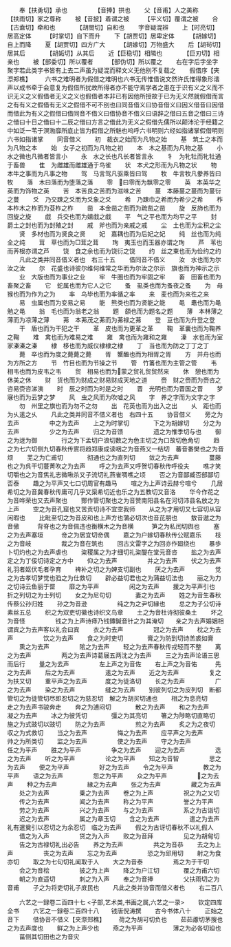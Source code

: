 <!-- { "loadSidebar": true } -->
　　奉【扶勇切】承也　　　　　【音捧】拱也
　　父【音甫】人之美称　　　【扶雨切】家之尊称
　　被【音披】着谓之被　　　【平义切】覆谓之被
　　合【古盍切】牵和也　　　　【胡閤切】自和也
　　字音疑混辨
　　上【时亮切】居高定体　　　【时掌切】自下而升
　　下【胡贾切】居卑定体　　　【胡嫁切】自上而降
　　夏【胡贾切】四方广大　　　【胡嫁切】万物盛大
　　后【胡茍切】居其后　　　　【胡姤切】从其后
　　近【巨稳切】相隣也　　　　【巨刃切】相亲也
　　被【部委切】所以覆者　　　【部伪切】所以覆之
　　右在字后字坐字聚字若此类字书皆有上去二声虽为疑混而释文义无他别不复载之
　　假借序【夹漈郑樵】
　　六书之难明者为假借之难明也六书无传惟借说文然许氏惟得象形谐声以成书牵于会意复为假借所扰故所得者亦不能守焉学者之患在于识有义之义而不识无义之义假借者无义之义也假借者本非已有因他所授故于已为无义然就假借而言之有有义之假借有无义之假借不可不别也曰同音借义曰协音借义曰因义借音曰因借而借此为有义之假借曰借同音不借义曰借协音不借义曰语辞之借曰五音之借曰三诗之借曰十日之借曰十二辰之借曰方言之借此为无义之假借先儒所以颠沛沦于经籍之中如泛一苇于溟渤靡所底止皆为假借之所魅也呜呼六书明则六经如指诸掌假借明则六书如指诸掌
　　同音借义
　　初　裁衣之始而为凡物之始
　　基　筑土之本而为凡物之本
　　始　女子之初而为凡物之初
　　本　木之基而为凡物之基
　　小　水之微也凡微者皆言小
　　永　水之长也凡长者皆言永
　　牜　为牝牡而牝牡通于畜兽
　　隹　为雌雄而雌雄通于鸟雀
　　状　本犬之形而为凡物之状
　　物　本牛之事而为凡事之物
　　驾　马言驾凡驱乘皆曰驾
　　牧　牛言牧凡豢养皆曰牧
　　落　木曰落而为堕落之落
　　零　曰零而为飘零之零
　　英　本英华之英而为饰物之英
　　苦　本苦良之苦而为滋味之苦
　　蔓　本藤蔓之蔓而为蔓衍之蔓
　　爻　乃交踈之爻而为爻象之爻
　　希　乃踈巾之希而为希少之希
　　柞　本柞木之柞而为芟柞之柞
　　凿　本金凿之凿而为疏凿之凿
　　旋　反斾也而为回旋之旋
　　戯　兵交也而为嬉戱之戱
　　平　气之平也而为均平之平
　　封　爵土之封也而为封殖之封
　　戚　斧也而为亲戚之戚
　　尘　土也而为尘积之尘
　　贤　多材也而为贤良之贤
　　妃　嘉耦也而为后妃之妃
　　纯　丝也而为纯全之纯
　　茸　草也而为□茸之茸
　　珣　夷玉也而玉器亦谓之珣
　　芦　苇也而荠根亦谓之芦
　　饶　食之余也而为饶衍之饶
　　约　丝之束也而为俭约之约
　　凡此之类并同音借义者也　右三十五
　　借同音不借义
　　汝　水也而为尔汝之汝
　　尔　花盛也诗彼尔维何维常之华而为尔汝之尔示　旗也而为神示之示
　　业　大版也而为事业之业
　　牢　牛圏也而为牢固之牢
　　畜　田畜也而为畜聚之畜
　　它　蛇属也而为它人之它
　　蚤　虱类也而为蚤夜之蚤
　　为　母猴也而为作为之为
　　率　鸟毕也而为率循之率
　　来　麦也而为来徃之来
　　易　虫属也而为变易之易
　　能　熊类也而为贤能之能
　　黾　鼃也而为黾勉之黾
　　翁　毛也而为翁老之翁
　　题　頟也而为题名之题
　　薄　本林薄之薄而为凉薄之薄
　　茀　本茀茂之茀而为茀禄之茀
　　登　豆也而为升登之登
　　干　盾也而为干犯之干
　　革　皮也而为更革之革
　　鞠　革囊也而为鞠养之鞠
　　难　禽也而为难易之难
　　雍　禽也而为雍和之雍
　　溱　水也而为室家溱溱之溱
　　棣　栘也而为威仪棣棣之棣
　　丁　当也而为防之丁丁之丁
　　薨　卒也而为度之薨薨之薨
　　胥　蟹醢也而为相胥之胥
　　方　并舟也而为方所之方
　　节　竹目也而为节操之节
　　管　竹筩也而为主管之管
　　韦　相韦也而为皮韦之韦
　　贸　相易也而为蒙之贸礼贸贸然来
　　休　憩也而为休美之休
　　财　货也而为财成之财易财成天地之道
　　赍　财之赍而为赍咨之咨易赍咨涕洟
　　时　辰之时而为时是之时
　　晋　光明也而为晋国之晋
　　梦　寐也而为云梦之梦
　　风　虫之风而为吹嘘之风
　　字　养之字而为文字之字
　　勿　州里之旗也而为勿不之勿
　　出　花英也而为出入之出
　　乆　距也而为乆逺之乆
　　凡此之类并同音不借义者也　右四十五
　　协音借义
　　旁之为去声　　　　　中之为去声
　　上之为时掌切　　　　下之为胡嫁切
　　分之为去声　　　　　少之为去声
　　归之为音馈　　　　　遗之为惟季切与也
　　御之为迓为御　　　　行之为下孟切户浪切数之为色主切之为口故切色角切
　　趋之为七六切侧九切春秋传賔将趋郑康成读咽之为音燕又一结切　蕃音番樊也之为音烦
　　芜之为亡甫切　　　　彻通也之为直列切
　　敛之为去声　　　　　蔓藤也之为呉干切蔓菁吹之为去声
　　呼之为去声又呼贺切春秋传呼役夫
　　噍才笑切嚼也之为音焦礼志微啾杀又子流切礼燕雀啁噍之顷
　　否之为音鄙臧否部鄙切否泰
　　趣之为平声又七口切周官有趣马
　　喧之为上声诗云赫兮喧兮
　　几居希切之为音冀春秋传庸可几乎又渠希切近也乐之为五教切又音洛
　　华今作花之为音哗荣也又去声聚也
　　酂作管切聚也之为音赞南阳县名在河切沛县名放之为上声
　　空之为音孔窟也又苦贡切诗不宜空我师
　　从之为才用切又七容切从容闲暇也
　　比毗至切之为音皮和也上声方也蒲必切次也音芘朋也
　　敖音遨之为音傲　　　背脊也之为音佩违也衡横木之为音横　　　笋之为私闰切舆也
　　塞之为去声塞垣　　　竒之为居宜切竒偶
　　嘉之为户嫁切春秋传公赋嘉乐
　　枝之为音岐　　　　　裁之为音在筑也
　　回古文雷字之为回亦作廻绕也
　　暴歩卜切灼也之为去声虐也
　　粢稷属之为才细切礼粢醍在堂元音咨
　　盐之为去声　　　　　定之为丁佞切诗定之方中
　　仰之为去声　　　　　并之为去声
　　伏之为去声礼羽者妪伏毛者孕育
　　禆补之切之为婢支切副也
　　厌之为去声　　　　　觉之为古孝切梦觉也驺之为仕救切
　　辟必益切君也之为蒲益切法也
　　丽之为力之切诗云鱼丽于罶
　　靡之为平声　　　　　闲之为去声
　　援之为平声引也　　　折之列切之为士列切
　　女之为尼句切　　　　妻之为去声
　　姓之为音生春秋传蔡公孙归姓
　　孙之为音逊　　　　　纯之为之尹切縁也
　　总之为子公切诗素丝五总
　　织之为双吏切徽也诗织文鸟章
　　土之为音杜诗彻彼桑土
　　坏之为音怪　　　　　钱之为上声诗痔乃钱鏄鍼音针之为其淹切　　亲之为去声婚姻相谓宾之为去声客以礼会曰宾
　　衣之为去声　　　　　冠之为去声
　　枕之为去声　　　　　饮之为去声
　　食之为时吏切　　　　膏之为防到切诗羔裘如膏
　　熏之为去声　　　　　隂之为去声
　　轻之为去声春秋传戎轻而不整
　　离之为去声　　　　　两之为去声诗葛屦五两沈之为去声
　　三之为去声论语三思而后行
　　量之为去声　　　　　左上声之为音佐
　　右上声之为音佑　　　先之为去声
　　后之为去声　　　　　逺之为去声
　　近之为去声　　　　　复之为扶又切
　　重平声之为去声　　　度之为徒洛切
　　长之为去声　　　　　广之为去声
　　染之为去声　　　　　缝之为去声
　　别彼列切之为皮列切　断都管切之为徒管切尽即忍切之为慈忍切　解之为胡买切通也
　　相之为息亮切　　　　走之为去声书骏奔走
　　奔之为逋闷切　　　　散之为去声
　　和之为去声　　　　　凝之为去声
　　冰之为彼凭切　　　　彊之为其亮切
　　箸之为陟略切直略切　施之为式豉切以豉切
　　防之为去声　　　　　煎之为去声
　　炙之为之夜切　　　　収之为式救切
　　当之为去声　　　　　悔之为去声
　　应平声之为去声　　　帅之为所类切
　　监之为去声　　　　　使之为去声
　　守之为去声　　　　　任之为平声
　　胜之为平声　　　　　争之为去声
　　迎之为去声　　　　　选之为去声
　　听之为平声　　　　　论之为平声
　　知之为音智　　　　　思之为去声
　　便之为平声　　　　　好之为去声
　　令之为平声　　　　　教之为平声
　　语之为去声　　　　　怨之为平声
　　众之为平声　　　　　之为去声
　　种之为去声　　　　　縁之为去声
　　张之为去声　　　　　藏之为去声
　　处之为去声　　　　　乗之为去声
　　卷之为上声　　　　　祝之为之又切
　　传之为去声　　　　　闻之为去声
　　称之为平声　　　　　誉之为平声
　　劳之为去声　　　　　兴之为去声
　　与之为去声　　　　　系之为古诣切
　　迟之为去声　　　　　属之为章玉切
　　含之为去声　　　　　遣之为去声礼有遣奠引以忍切之为余忍切　临之为去声
　　假之为古讶切春秋不以礼假人
　　借之为入声　　　　　贷之为入声
　　败之为音拜　　　　　见之为胡甸切
　　告之为古禄切礼出必告
　　养之为去声　　　　　共之为音恭
　　去之为上声　　　　　丧之为去声
　　忘之为去声　　　　　恐之为邱用切
　　射之为食亦切
　　取之为七句切礼闻取于人
　　大之为音泰　　　　　焉之为于干切
　　会之为音桧　　　　　披之为上声
　　降之为户江切　　　　覆之为甫六切
　　朝之为直遥切　　　　刺之为入声
　　奉之为音捧　　　　　父扶雨切之为音甫
　　子之为将吏切礼子庻民也
　　凡此之类并协音而借义者也
　　右二百八

　　六艺之一録卷二百四十七
<子部,艺术类,书画之属,六艺之一录>
　　钦定四库全书
　　六艺之一録卷二百四十八　　钱唐倪涛撰
　　古今书体八十
　　正始之音下
　　借协音不借义【夹漈郑樵】
　　荷之为胡可切负也
　　茹茹藘切茅搜也之为去声度也
　　鲜之为上声少也
　　燕之为平声　　　　　薄之为必各切廹也
　　菑侧其切田也之为音灾
